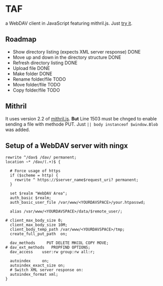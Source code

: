 # TAF
a WebDAV client in JavaScript featuring mithril.js. Just [try it](https://raw.githack.com/plybrd/taf/main/Src/index.html).

## Roadmap
- Show directory listing (expects XML server response) DONE
- Move up and down in the directory structure DONE
- Refresh directory listing DONE
- Upload file DONE
- Make folder DONE
- Rename folder/file TODO
- Move folder/file TODO
- Copy folder/file TODO

## Mithril
It uses version 2.2 of [mithril.js](https://mithril.js.org/). **But** Line  1503 must be chnged to enable sending a file with methode PUT. Just `|| body instanceof $window.Blob` was added.

## Setup of a WebDAV server with ningx

    rewrite ^/dav$ /dav/ permanent;
    location ~* /dav/(.+)$ {
    
      # Force usage of https
      if ($scheme = http) {
        rewrite ^ https://$server_name$request_uri? permanent;
      }
    
      set $realm "WebDAV Area";
      auth_basic $realm;
      auth_basic_user_file /var/www/<YOURDAVSPACE>/your.htpasswd;
    
      alias /var/www/<YOURDAVSPACE>/data/$remote_user/;
    
    # client_max_body_size 0;
      client_max_body_size 10M;
      client_body_temp_path /var/www/<YOURDAVSPACE>/tmp;
      create_full_put_path  on;
    
      dav_methods     PUT DELETE MKCOL COPY MOVE;
    # dav_ext_methods   PROPFIND OPTIONS;
      dav_access    user:rw group:rw all:r;
    
      autoindex     on;
      autoindex_exact_size on;
      # Switch XML server response on:
      autoindex_format xml;
    }  
